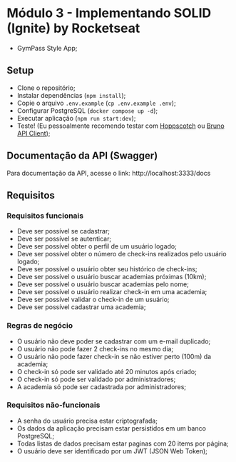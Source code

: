 # Módulo 3 - Implementando SOLID (Ignite) by Rocketseat
- GymPass Style App;

## Setup
- Clone o repositório;
- Instalar dependências (`npm install`);
- Copie o arquivo `.env.example` (`cp .env.example .env`);
- Configurar PostgreSQL (`docker compose up -d`);
- Executar aplicação (`npm run start:dev`);
- Teste! (Eu pessoalmente recomendo testar com [Hoppscotch](https://hoppscotch.io/) ou [Bruno API Client](https://www.usebruno.com/));

## Documentação da API (Swagger)
Para documentação da API, acesse o link: http://localhost:3333/docs

## Requisitos
### Requisitos funcionais
- Deve ser possível se cadastrar;
- Deve ser possível se autenticar;
- Deve ser possível obter o perfil de um usuário logado;
- Deve ser possível obter o número de check-ins realizados pelo usuário logado;
- Deve ser possível o usuário obter seu histórico de check-ins;
- Deve ser possível o usuário buscar academias próximas (10km);
- Deve ser possível o usuário buscar academias pelo nome;
- Deve ser possível o usuário realizar check-in em uma academia;
- Deve ser possível validar o check-in de um usuário;
- Deve ser possível cadastrar uma academia;

### Regras de negócio
- O usuário não deve poder se cadastrar com um e-mail duplicado;
- O usuário não pode fazer 2 check-ins no mesmo dia;
- O usuário não pode fazer check-in se não estiver perto (100m) da academia;
- O check-in só pode ser validado até 20 minutos após criado;
- O check-in só pode ser validado por administradores;
- A academia só pode ser cadastrada por administradores;

### Requisitos não-funcionais
- A senha do usuário precisa estar criptografada;
- Os dados da aplicação precisam estar persistidos em um banco PostgreSQL;
- Todas listas de dados precisam estar paginas com 20 items por página;
- O usuário deve ser identificado por um JWT (JSON Web Token);
